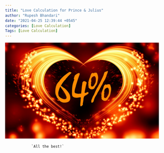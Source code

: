 ```yaml
---
title: "Love Calculation for Prince & Julius"
author: "Rupesh Bhandari"
date: "2021-04-25 12:39:44 +0545"
categories: [Love Calculation]
Tags: [Love Calculation]
---
```


![Match Picture](/assets/img/lovecal/Prince-Julius.jpg)

                `All the best!`
    
